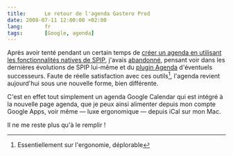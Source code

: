 ```yaml
---
title:      Le retour de l'agenda Gastero Prod
date: 2008-07-11 12:00:00 +02:00
lang:       fr
tags:       [Google, agenda]
---
```


Après avoir tenté pendant un certain temps de [créer un agenda en utilisant les fonctionnalités natives de SPIP](/2003/12/le-meme-agenda-que-gastero-prod-avec-spip.html), j'avais [abandonné](/2005/11/la-fin-de-l-agenda-gastero-prod.html), pensant voir dans les dernières évolutions de SPIP lui-même et du [plugin Agenda](http://www.spip-contrib.net/Plugin-Agenda) d'éventuels successeurs. Faute de réelle satisfaction avec ces outils[^1], l'agenda revient aujourd'hui sous une nouvelle forme, bien différente.

[^1]: Essentiellement sur l'ergonomie, déplorable

C'est en effet tout simplement un agenda Google Calendar qui est intégré à la nouvelle page agenda, que je peux ainsi alimenter depuis mon compte Google Apps, voir même — luxe ergonomique — depuis iCal sur mon Mac.

Il ne me reste plus qu'à le remplir !
